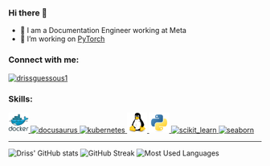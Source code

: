 ### Hi there 👋

- 🏦 I am a Documentation Engineer working at Meta
- 🔭 I’m working on [PyTorch](https://github.com/pytorch/pytorch)

<h3 align="left">Connect with me:</h3>
<p align="left">
<a href="https://www.linkedin.com/in/svetlana-karslioglu" target="blank"><img align="center" src="https://raw.githubusercontent.com/rahuldkjain/github-profile-readme-generator/master/src/images/icons/Social/linked-in-alt.svg" alt="drissguessous1" height="30" width="40" /></a>
</p>

<h3 align="left">Skills:</h3>
<p align="left">
<a href="https://www.docker.com/" target="_blank" rel="noreferrer"> <img src="https://raw.githubusercontent.com/devicons/devicon/master/icons/docker/docker-original-wordmark.svg" alt="docker" width="40" height="40"/> </a>
<a href="https://docusaurus.io/" target="_blank" rel="noreferrer"> <img src="https://www.vectorlogo.zone/logos/docusaurus/docusaurus-icon.svg" alt="docusaurus" width="40" height="40"/> </a>
<a href="https://kubernetes.io" target="_blank" rel="noreferrer"> <img src="https://www.vectorlogo.zone/logos/kubernetes/kubernetes-icon.svg" alt="kubernetes" width="40" height="40"/> </a>
<a href="https://www.linux.org/" target="_blank" rel="noreferrer"> <img src="https://raw.githubusercontent.com/devicons/devicon/master/icons/linux/linux-original.svg" alt="linux" width="40" height="40"/> </a>
<a href="https://www.python.org" target="_blank" rel="noreferrer"> <img src="https://raw.githubusercontent.com/devicons/devicon/master/icons/python/python-original.svg" alt="python" width="40" height="40"/> </a>
<a href="https://scikit-learn.org/" target="_blank" rel="noreferrer"> <img src="https://upload.wikimedia.org/wikipedia/commons/0/05/Scikit_learn_logo_small.svg" alt="scikit_learn" width="40" height="40"/> </a>
<a href="https://seaborn.pydata.org/" target="_blank" rel="noreferrer"> <img src="https://seaborn.pydata.org/_images/logo-mark-lightbg.svg" alt="seaborn" width="40" height="40"/> </a>

</p>

---

![Driss' GitHub stats](https://github-readme-stats.vercel.app/api?username=svekars&count_private=true&show_icons=true&theme=graywhite)
![GitHub Streak](https://github-readme-streak-stats.herokuapp.com/?user=svekars&theme=graywhite)
![Most Used Languages](https://github-readme-stats.vercel.app/api/top-langs?username=svekars&show_icons=true&locale=en&layout=compact&theme=chartreuse-white)
